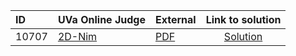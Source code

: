 | ID | UVa Online Judge | External | Link to solution |
|:---|:---|:---|:---:|
| 10707 | [2D-Nim](https://onlinejudge.org/index.php?option=com_onlinejudge&Itemid=8&category=667&page=show_problem&problem=1648) | [PDF](https://onlinejudge.org/external/107/10707.pdf) | [Solution](https%3A//github.com/versenyi98/programming-contests/tree/master/UVa%20Online%20Judge/10707%2520-%25202D-Nim)|
